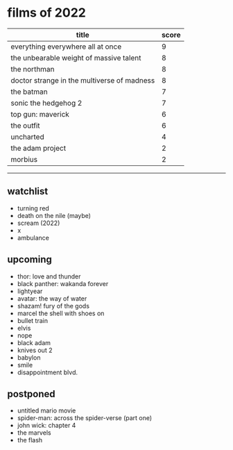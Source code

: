 # films of 2022

|title                                       |score|
|--------------------------------------------|-----|
|everything everywhere all at once           |9    |
|the unbearable weight of massive talent     |8    |
|the northman 				     |8    |
|doctor strange in the multiverse of madness |8    |
|the batman                                  |7    |
|sonic the hedgehog 2 			     |7    |
|top gun: maverick 			     |6    |
|the outfit                                  |6    |
|uncharted                                   |4    |
|the adam project                            |2    |
|morbius                                     |2    |

---

## watchlist

- turning red
- death on the nile (maybe)
- scream (2022)
- x
- ambulance

## upcoming

- thor: love and thunder
- black panther: wakanda forever
- lightyear
- avatar: the way of water
- shazam! fury of the gods
- marcel the shell with shoes on
- bullet train
- elvis
- nope
- black adam
- knives out 2
- babylon
- smile
- disappointment blvd.

## postponed

- untitled mario movie
- spider-man: across the spider-verse (part one)
- john wick: chapter 4
- the marvels
- the flash

